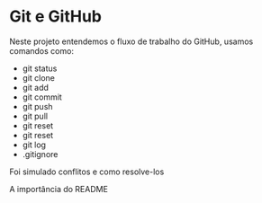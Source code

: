 <h1>Git e GitHub</h1>
<p>Neste projeto entendemos o fluxo de trabalho do GitHub, usamos comandos como:</p>
<ul>
  <li>git status</li>
  <li>git clone</li>
  <li>git add</li>
  <li>git commit</li>
  <li>git push</li>
  <li>git pull</li>
  <li>git reset</li>
  <li>git reset</li>
  <li>git log</li>
  <li>.gitignore</li>
</ul>
<p>Foi simulado conflitos e como resolve-los</p>
<p>A importância do README</p>
</br>

